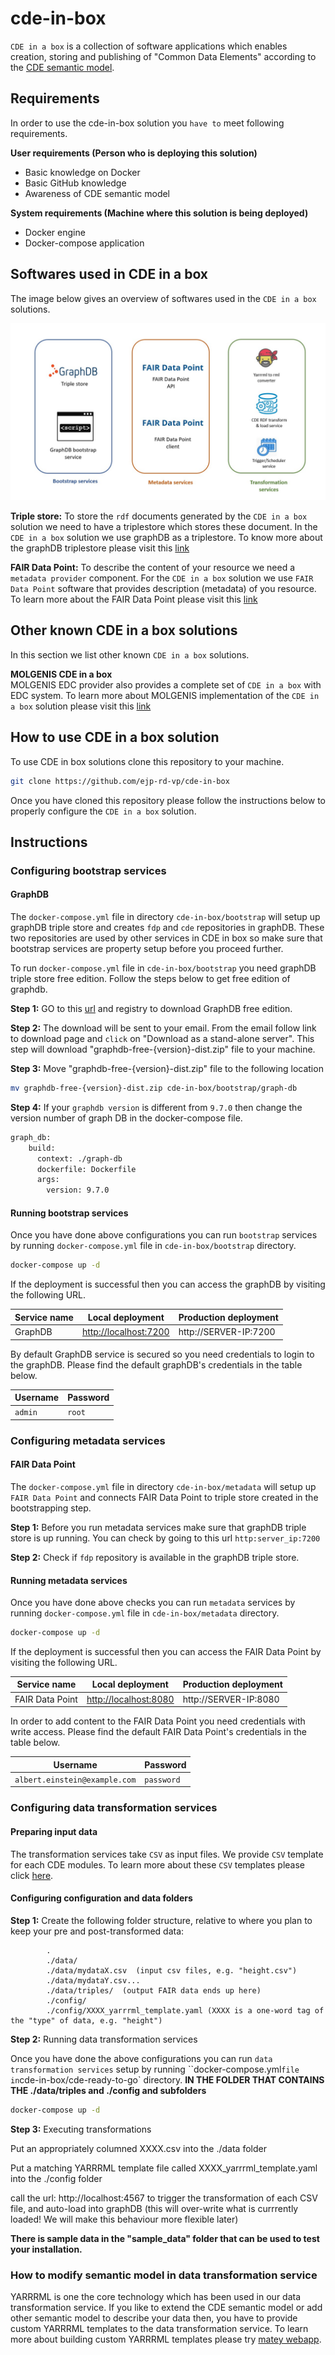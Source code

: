 # cde-in-box
`CDE in a box` is a collection of software applications which enables creation, storing and publishing of "Common Data Elements" according to the [CDE semantic model](https://github.com/ejp-rd-vp/CDE-semantic-model).

## Requirements
In order to use the cde-in-box solution you `have to` meet following requirements.

**User requirements (Person who is deploying this solution)**

* Basic knowledge on Docker​
* Basic GitHub knowledge​
* Awareness of CDE semantic model

**System requirements​ (Machine where this solution is being deployed)**

* Docker engine​
* Docker-compose application​

## Softwares used in CDE in a box
The image below gives an overview of softwares used in the `CDE in a box` solutions.

<p align="center"> 
    <a href="docs/images/components_overview.jpg" target="_blank">
        <img src="docs/images/components_overview.jpg"> 
    </a>
</p>

**Triple store:**
To store the `rdf` documents generated by the `CDE in a box` solution we need to have a triplestore which stores these document. In the `CDE in a box` solution we use graphDB as a triplestore. To know more about the graphDB triplestore please visit this [link](https://graphdb.ontotext.com)

**FAIR Data Point:**
To describe the content of your resource we need a `metadata provider` component. For the `CDE in a box` solution we use `FAIR Data Point` software that provides description (metadata) of you resource. To learn more about the FAIR Data Point please visit this [link](https://fairdatapoint.readthedocs.io/en/latest/)

## Other known CDE​ in a box solutions
In this section we list other known `CDE in a box` solutions.

**MOLGENIS CDE in a box**     
MOLGENIS EDC provider also provides a complete set of `CDE in a box` with EDC system. To learn more about MOLGENIS implementation of the `CDE in a box` solution please visit this [link](https://github.com/fdlk/cde-in-box/tree/feat/molgenis)

## How to use CDE in a box solution

To use CDE in box solutions clone this repository to your machine.

```sh
git clone https://github.com/ejp-rd-vp/cde-in-box
```

Once you have cloned this repository please follow the instructions below to properly configure the `CDE in a box` solution. 
## Instructions

### Configuring bootstrap services
#### GraphDB
The `docker-compose.yml` file in directory `cde-in-box/bootstrap` will setup up graphDB triple store and creates `fdp` and `cde` repositories in graphDB. These two repositories are used by other services in CDE in box so make sure that bootstrap services are property setup before you proceed further.
   
To run `docker-compose.yml` file in `cde-in-box/bootstrap` you need graphDB triple store free edition. Follow the steps below to get free edition of graphdb.


**Step 1:** GO to this [url](https://www.ontotext.com/products/graphdb/graphdb-free/) and registry to download GraphDB free edition.


**Step 2:** The download will be sent to your email. From the email follow link to download page and `click` on "Download as a stand-alone server". This step will download "graphdb-free-{version}-dist.zip" file to your machine.


**Step 3:** Move "graphdb-free-{version}-dist.zip" file to the following location

```sh
mv graphdb-free-{version}-dist.zip cde-in-box/bootstrap/graph-db
```

**Step 4:** If your `graphdb version` is different from `9.7.0` then change the version number of graph DB in the docker-compose file.

```sh
graph_db:
    build:
      context: ./graph-db
      dockerfile: Dockerfile        
      args:
        version: 9.7.0
```
#### Running bootstrap services
Once you have done above configurations you can run `bootstrap` services by running `docker-compose.yml` file in `cde-in-box/bootstrap` directory.

```sh
docker-compose up -d
```

If the deployment is successful then you can access the graphDB by visiting the following URL.

| Service name | Local deployment | Production deployment |
| --- | --- | --- |
| GraphDB | [http://localhost:7200](http://localhost:7200/) | http://SERVER-IP:7200 |

By default GraphDB service is secured so you need credentials to login to the graphDB. Please find the default graphDB's credentials in the table below.

| Username| Password |
| --- | --- |
| `admin` | `root` |

### Configuring metadata services
#### FAIR Data Point
The `docker-compose.yml` file in directory `cde-in-box/metadata` will setup up `FAIR Data Point` and connects FAIR Data Point to triple store created in the bootstrapping step.



**Step 1:** Before you run metadata services make sure that graphDB triple store is up running. You can check by going to this url `http:server_ip:7200`



**Step 2:** Check if `fdp` repository is available in the graphDB triple store.


#### Running metadata services
Once you have done above checks you can run `metadata` services by running `docker-compose.yml` file in `cde-in-box/metadata` directory.

```sh
docker-compose up -d
```

If the deployment is successful then you can access the FAIR Data Point by visiting the following URL.

| Service name | Local deployment | Production deployment |
| --- | --- | --- |
| FAIR Data Point | [http://localhost:8080](http://localhost:8080) | http://SERVER-IP:8080 |

In order to add content to the FAIR Data Point you need credentials with write access. Please find the default FAIR Data Point's credentials in the table below.

| Username| Password |
| --- | --- |
| `albert.einstein@example.com` | `password` |

### Configuring data transformation services

#### Preparing input data

The transformation services take `CSV` as input files. We provide `CSV` template for each CDE modules. To learn more about these `CSV` templates please click [here](https://github.com/ejp-rd-vp/CDE-semantic-model-implementations/tree/master/YARRRML_Transform_Templates).

#### Configuring configuration and data folders 

**Step 1:** Create the following folder structure, relative to where you plan to keep your pre and post-transformed data:

```
        .
        ./data/   
        ./data/mydataX.csv  (input csv files, e.g. "height.csv")
        ./data/mydataY.csv...
        ./data/triples/  (output FAIR data ends up here)
        ./config/
        ./config/XXXX_yarrrml_template.yaml (XXXX is a one-word tag of the "type" of data, e.g. "height")
```



**Step 2:**  Running data transformation services

Once you have done the above configurations you can run `data transformation services` setup by running ``docker-compose.yml` file in `cde-in-box/cde-ready-to-go` directory.
**IN THE FOLDER THAT CONTAINS THE ./data/triples and ./config and subfolders**

```sh
docker-compose up -d
```



**Step 3:**  Executing transformations

Put an appropriately columned XXXX.csv into the ./data folder

Put a matching YARRRML template file called XXXX_yarrrml_template.yaml into the ./config folder

call the url:  http://localhost:4567 to trigger the transformation of each CSV file, and auto-load into graphDB (this will over-write what is currrently loaded!  We will make this behaviour more flexible later)

**There is sample data in the "sample_data" folder that can be used to test your installation.**

### How to modify semantic model in data transformation service

YARRRML is one the core technology which has been used in our data transformation service. If you like to extend the CDE semantic model or add other semantic model to describe your data then, you have to provide custom YARRRML templates to the data transformation service. To learn more about building custom YARRRML templates please try [matey webapp](https://rml.io/yarrrml/matey/).
